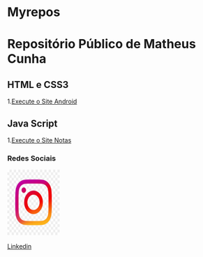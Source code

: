 # Myrepos
 <h1>Repositório Público de Matheus Cunha</h1>
<p></p>
<h2>HTML e CSS3</h2>
 1.<a href="https://matheuslcnh.github.io/Myrepos/Android/android.html" target="_blank">Execute o Site Android</a>

 <p></p>
<h2>Java Script</h2>
 1.<a href="https://matheuslcnh.github.io/Myrepos/Javascript/Notas.html" target="_blank">Execute o Site Notas</a>

 <h3>Redes Sociais</h3>
 <a href="https://www.instagram.com/_23matusy/" target="_blank"><img src="instagram.png" width="120" height="150"></a>
 <p></p>
 <a href="https://www.linkedin.com/in/matheus-louren%C3%A7o-cunha-5b05242b5/" target="_blank">Linkedin</a>
 

